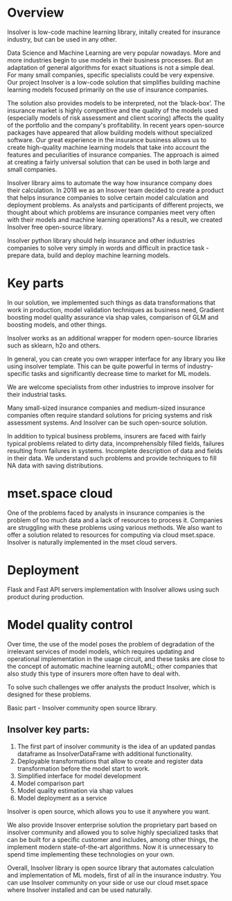 # Overview

Insolver is low-code machine learning library, initally created for insurance industry, but can be used in any other.

Data Science and Machine Learning are very popular nowadays. More and more industries begin to use models in their business processes. But an adaptation of general algorithms for exact situations is not a simple deal. For many small companies, specific specialists could be very expensive. Our project Insolver is a low-code solution that simplifies building machine learning models focused primarily on the use of insurance companies. 

The solution also provides models to be interpreted, not the ‘black-box’. The insurance market is highly competitive and the quality of the models used (especially models of risk assessment and client scoring) affects the quality of the portfolio and the company's profitability. In recent years open-source packages have appeared that allow building models without specialized software. Our great experience in the insurance business allows us to create high-quality machine learning models that take into account the features and peculiarities of insurance companies. The approach is aimed at creating a fairly universal solution that can be used in both large and small companies. 


Insolver library aims to automate the way how insurance company does their calculation. In 2018 we as an Insover team decided to create a product that helps insurance companies to solve certain model calculation and deployment problems. As analysts and participants of different projects, we thought about which problems are insurance companies meet very often with their models and machine learning operations? As a result, we created Insolver free open-source library.


Insolver python library should help insurance and other industries companies to solve very simply in words and difficult in practice task - prepare data, build and deploy machine learning models.

# Key parts

In our solution, we implemented such things as data transformations that work in production, model validation techniques as business need, Gradient boosting model quality assurance via shap vales, comparison of GLM and boosting models, and other things.

Insolver works as an additional wrapper for modern open-source libraries such as sklearn, h2o and others. 

In general, you can create you own wrapper interface for any library you like using insolver template. This can be quite powerful in terms of industry-specific tasks and significantly decrease time to market for ML models.

We are welcome specialists from other industries to improve insolver for their industrial tasks.

Many small-sized insurance companies and medium-sized insurance companies often require standard solutions for pricing systems and risk assessment systems. And Insolver can be such open-source solution.


In addition to typical business problems, insurers are faced with fairly typical problems related to dirty data, incomprehensibly filled fields, failures resulting from failures in systems. Incomplete description of data and fields in their data. We understand such problems and provide techniques to fill NA data with saving distributions.

# mset.space cloud
One of the problems faced by analysts in insurance companies is the problem of too much data and a lack of resources to process it. Companies are struggling with these problems using various methods. We also want to offer a solution related to resources for computing via cloud mset.space. Insolver is naturally implemented in the mset cloud servers.

# Deployment
Flask and Fast API servers implementation with Insolver allows using such product during production.

# Model quality control
Over time, the use of the model poses the problem of degradation of the irrelevant services of model models, which requires updating and operational implementation in the usage circuit, and these tasks are close to the concept of automatic machine learning autoML; other companies that also study this type of insurers more often have to deal with.


To solve such challenges we offer analysts the product Insolver, which is designed for these problems.

Basic part - Insolver community open source library.

## Insolver key parts:

1. The first part of insolver community is the idea of an updated pandas dataframe as InsolverDataFrame with additional functionality.
2. Deployable transformations that allow to create and register data transformation before the model start to work.
3. Simplified interface for model development
4. Model comparison part
5. Model quality estimation via shap values
6. Model deployment as a service

Insolver is open source, which allows you to use it anywhere you want.

We also provide Insover enterprise solution the proprietary part based on insolver community and allowed you to solve highly specialized tasks that can be built for a specific customer and includes, among other things, the implement modern state-of-the-art algorithms. Now it is unnecessary to spend time implementing these technologies on your own.

Overall, Insolver library is open source library that automates calculation and implementation of ML models, first of all in the insurance industry. You can use Insolver community on your side or use our cloud mset.space where Insolver installed and can be used naturally.


